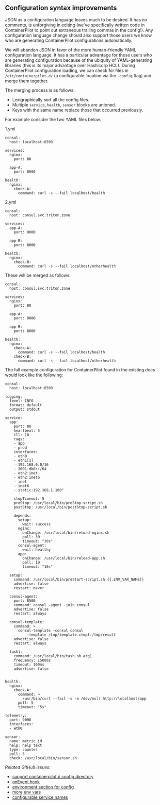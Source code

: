 ## Configuration syntax improvements

JSON as a configuration language leaves much to be desired. It has no comments, is unforgiving in editing (we've specifically written code in ContainerPilot to point out extraneous trailing commas in the config!). Any configuration language change should also support those users we know who are generating ContainerPilot configurations automatically.

We will abandon JSON in favor of the more human-friendly YAML configuration language. It has a particular advantage for those users who are generating configuration because of the ubiquity of YAML-generating libraries (this is its major advantage over Hashicorp HCL). During ContainerPilot configuration loading, we can check for files in `/etc/containerpilot.d/` (a configurable location via the `-config` flag) and merge them together.

The merging process is as follows:

- Lexigraphically sort all the config files.
- Multiple `service`, `health`, `sensor` blocks are unioned.
- Keys with the same name replace those that occurred previously.

For example consider the two YAML files below.

1.yml
```
consul:
  host: localhost:8500

services:
  nginx:
    port: 80

  app-A:
    port: 8000

health:
  nginx:
    check-A:
      command: curl -s --fail localhost/health

```

2.yml
```
consul:
  host: consul.svc.triton.zone

services:
  app-A:
    port: 9000

  app-B:
    port: 8000

health:
  nginx:
    check-B:
      command: curl -s --fail localhost/otherhealth

```

These will be merged as follows:

```
consul:
  host: consul.svc.triton.zone

services:
  nginx:
    port: 80

  app-A:
    port: 9000

  app-B:
    port: 8000

health:
  nginx:
    check-A:
      command: curl -s --fail localhost/health
    check-B:
      command: curl -s --fail localhost/otherhealth

```


The full example configuration for ContainerPilot found in the existing docs would look like the following:


```
consul:
  host: localhost:8500

logging:
  level: INFO
  format: default
  output: stdout

service:
  app:
    port: 80
    heartbeat: 5
    tll: 10
    tags:
    - app
    - prod
    interfaces:
    - eth0
    - eth1[1]
    - 192.168.0.0/16
    - 2001:db8::/64
    - eth2:inet
    - eth2:inet6
    - inet
    - inet6
    - static:192.168.1.100"

    stopTimeout: 5
    preStop: /usr/local/bin/preStop-script.sh
    postStop: /usr/local/bin/postStop-script.sh

    depends:
      setup:
        wait: success
      nginx:
        onChange: /usr/local/bin/reload-nginx.sh
        poll: 30
        timeout: "30s"
      consul-agent:
        wait: healthy
      app:
        onChange: /usr/local/bin/reload-app.sh
        poll: 10
        timeout: "10s"

  setup:
    command: /usr/local/bin/preStart-script.sh {{.ENV_VAR_NAME}}
    advertise: false
    restart: never

  consul-agent:
    port: 8500
    command: consul -agent -join consul
    advertise: false
    restart: always

  consul-template:
    command: >
      consul-template -consul consul
          -template /tmp/template.ctmpl:/tmp/result
    advertise: false
    restart: always

  task1:
    command: /usr/local/bin/tash.sh arg1
    frequency: 1500ms
    timeout: 100ms
    advertise: false


health:
  nginx:
    check-A:
      command: >
        /usr/bin/curl --fail -s -o /dev/null http://localhost/app
      poll: 5
      timeout: "5s"

telemetry:
  port: 9090
  interfaces:
  - eth0

sensor:
  name: metric_id
  help: help text
  type: counter
  poll: 5
  check: /usr/local/bin/sensor.sh

```

_Related GitHub issues:_
- [support containerpilot.d config directory](https://github.com/joyent/containerpilot/issues/236)
- [onEvent hook](https://github.com/joyent/containerpilot/issues/227)
- [environment section for config](https://github.com/joyent/containerpilot/issues/232)
- [more env vars](https://github.com/joyent/containerpilot/issues/229)
- [configurable service names](https://github.com/joyent/containerpilot/issues/193)
